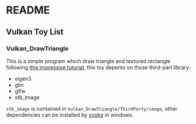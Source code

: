 # README

## Vulkan Toy List

### Vulkan_DrawTriangle

This is a simple program which draw triangle and textured rectangle following [this impressive tutorial](https://vulkan-tutorial.com/), this toy depents on those third-part library:

* eigen3
* glm
* glfw
* stb_image

`stb_image` is contained in `Vulkan_DrawTriangle/ThirdParty/image`, other dependencies can be installed by [vcpkg](https://github.com/microsoft/vcpkg) in windows.